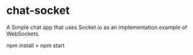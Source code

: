 # chat-socket
A Simple chat app that uses Socket.io as an implementation example of WebSockets.

npm install > npm start
